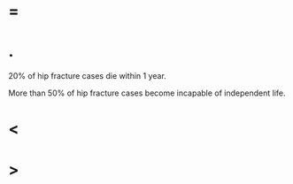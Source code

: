 # =

# .

20% of hip fracture cases die within 1 year.

More than 50% of hip fracture cases become incapable of independent life.

# <

# >
